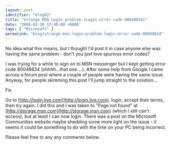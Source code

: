 ```yaml
---
layout: post
identifier: "blog62"
title: "Strange MSN Login problem (Login error code 80048834)"
date: "2008-03-30 12:40:00 +0000"
tags: [ "Microsoft" ]
permalink: "blog/strange-msn-login-problem-login-error-code-80048834"
---
```

No idea what this means, but I thought I'd post it in case anyone else was having the same problem - don't you just love spurious error codes?

I was trying for a while to sign on to MSN messenger but I kept getting error code 80048834 (ohhhh...that one....). After some help from Google I came across a forum post where a couple of people were having the same issue. Anyway, for people skimming this post I'll jump straight to the solution...

Fix

Go to [http://login.live.com](http://login.live.com), login, accept their terms, then try again. I did this and I was taken to "Page not found" at [http://storage.msn.com](http://storage.msn.com) (which I still can't access), but at least I can now login. There was a post on the Microsoft Communities website maybe shedding some more light on the issue - it seems it could be something to do with the time on your PC being incorrect.

Please feel free to any any comments below.